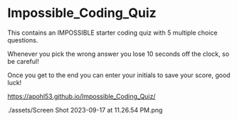 # Impossible_Coding_Quiz

This contains an IMPOSSIBLE starter coding quiz with 5 multiple choice questions.

Whenever you pick the wrong answer you lose 10 seconds off the clock, so be careful!

Once you get to the end you can enter your initials to save your score, good luck!

https://apohl53.github.io/Impossible_Coding_Quiz/

./assets/Screen Shot 2023-09-17 at 11.26.54 PM.png
